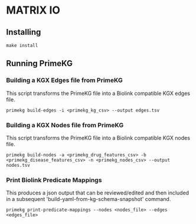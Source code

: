 # MATRIX IO

## Installing

```shell
make install
```

## Running PrimeKG

### Building a KGX Edges file from PrimeKG
This script transforms the PrimeKG file into a Biolink compatible KGX edges file.
```shell
primekg build-edges -i <primekg_kg_csv> --output edges.tsv
```

### Building a KGX Nodes file from PrimeKG
This script transforms the PrimeKG file into a Biolink compatible KGX nodes file.
```shell
primekg build-nodes -a <primekg_drug_features_csv> -b <primekg_disease_features_csv> -n <primekg_nodes_csv> --output nodes.tsv
```

### Print Biolink Predicate Mappings
This produces a json output that can be reviewed/edited and then included in a subsequent 'build-yaml-from-kg-schema-snapshot' command.
```shell
primekg print-predicate-mappings --nodes <nodes_file> --edges <edges_file>
```

